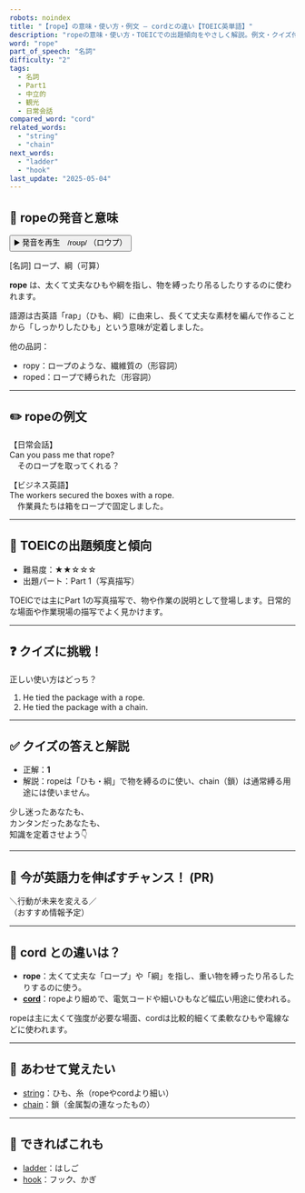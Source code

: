 ```yaml
---
robots: noindex
title: "【rope】の意味・使い方・例文 ― cordとの違い【TOEIC英単語】"
description: "ropeの意味・使い方・TOEICでの出題傾向をやさしく解説。例文・クイズ付きでcordとの違いもわかりやすく学べます。"
word: "rope"
part_of_speech: "名詞"
difficulty: "2"
tags:
  - 名詞
  - Part1
  - 中立的
  - 観光
  - 日常会話
compared_word: "cord"
related_words:
  - "string"
  - "chain"
next_words:
  - "ladder"
  - "hook"
last_update: "2025-05-04"
---
```


## 🔰 ropeの発音と意味

<button class="play-audio" onclick="playTTS('rope')">
  <span class="play-audio-main">
    ▶️ 発音を再生　/roʊp/
  </span>
  <span class="play-audio-sub">
    （ロウプ）
  </span>
</button>

[名詞] ロープ、綱（可算）

**rope** は、太くて丈夫なひもや綱を指し、物を縛ったり吊るしたりするのに使われます。

語源は古英語「rap」（ひも、綱）に由来し、長くて丈夫な素材を編んで作ることから「しっかりしたひも」という意味が定着しました。

他の品詞：  
- ropy：ロープのような、繊維質の（形容詞）
- roped：ロープで縛られた（形容詞）

---

## ✏️ ropeの例文

【日常会話】  
Can you pass me that rope?  
　そのロープを取ってくれる？

【ビジネス英語】  
The workers secured the boxes with a rope.  
　作業員たちは箱をロープで固定しました。

---

## 🎯 TOEICの出題頻度と傾向

- 難易度：★★☆☆☆
- 出題パート：Part 1（写真描写）

TOEICでは主にPart 1の写真描写で、物や作業の説明として登場します。日常的な場面や作業現場の描写でよく見かけます。

---

## ❓ クイズに挑戦！

正しい使い方はどっち？

1. He tied the package with a rope.  
2. He tied the package with a chain.

---

## ✅ クイズの答えと解説

- 正解：**1**
- 解説：ropeは「ひも・綱」で物を縛るのに使い、chain（鎖）は通常縛る用途には使いません。

少し迷ったあなたも、  
カンタンだったあなたも、  
知識を定着させよう👇️

---

## 🚀 今が英語力を伸ばすチャンス！ (PR)

<div class="info-center">
＼行動が未来を変える／<br>  
（おすすめ情報予定）
</div>

---

## 🤔  cord との違いは？

- **rope**：太くて丈夫な「ロープ」や「綱」を指し、重い物を縛ったり吊るしたりするのに使う。
- **[cord](/cord)**：ropeより細めで、電気コードや細いひもなど幅広い用途に使われる。

ropeは主に太くて強度が必要な場面、cordは比較的細くて柔軟なひもや電線などに使われます。

---

## 🧩 あわせて覚えたい

- [string](/string)：ひも、糸（ropeやcordより細い）
- [chain](/chain)：鎖（金属製の連なったもの）

---

## 📖 できればこれも

- [ladder](/ladder)：はしご
- [hook](/hook)：フック、かぎ

<!-- cvid: aid10_bid14 -->

